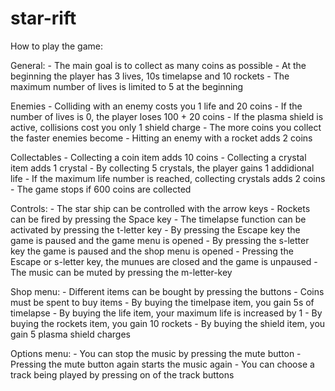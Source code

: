# star-rift
How to play the game:

General: - The main goal is to collect as many coins as possible - At the beginning the player has 3 lives, 10s timelapse and 10 rockets - The maximum number of lives is limited to 5 at the beginning

Enemies - Colliding with an enemy costs you 1 life and 20 coins - If the number of lives is 0, the player loses 100 + 20 coins - If the plasma shield is active, collisions cost you only 1 shield charge - The more coins you collect the faster enemies become - Hitting an enemy with a rocket adds 2 coins

Collectables - Collecting a coin item adds 10 coins - Collecting a crystal item adds 1 crystal - By collecting 5 crystals, the player gains 1 addidional life - If the maximum life number is reached, collecting crystals adds 2 coins - The game stops if 600 coins are collected

Controls: - The star ship can be controlled with the arrow keys - Rockets can be fired by pressing the Space key - The timelapse function can be activated by pressing the t-letter key - By pressing the Escape key the game is paused and the game menu is opened - By pressing the s-letter key the game is paused and the shop menu is opened - Pressing the Escape or s-letter key, the munues are closed and the game is unpaused - The music can be muted by pressing the m-letter-key

Shop menu: - Different items can be bought by pressing the buttons - Coins must be spent to buy items - By buying the timelpase item, you gain 5s of timelapse - By buying the life item, your maximum life is increased by 1 - By buying the rockets item, you gain 10 rockets - By buying the shield item, you gain 5 plasma shield charges

Options menu: - You can stop the music by pressing the mute button - Pressing the mute button again starts the music again - You can choose a track being played by pressing on of the track buttons
